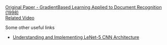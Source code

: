 [Original Paper - GradientBased Learning Applied to Document Recognition (1998)](http://vision.stanford.edu/cs598_spring07/papers/Lecun98.pdf)  
[Related Video](https://www.youtube.com/watch?v=fcOW-Zyb5Bo)

Some other useful links
- [Understanding and Implementing LeNet-5 CNN Architecture](https://towardsdatascience.com/understanding-and-implementing-lenet-5-cnn-architecture-deep-learning-a2d531ebc342)